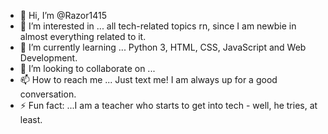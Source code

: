 - 👋 Hi, I’m @Razor1415
- 👀 I’m interested in ... all tech-related topics rn, since I am newbie in almost everything related to it. 
- 🌱 I’m currently learning ... Python 3, HTML, CSS, JavaScript and Web Development.
- 💞️ I’m looking to collaborate on ...
- 📫 How to reach me ... Just text me! I am always up for a good conversation.
- ⚡ Fun fact: ...I am a teacher who starts to get into tech - well, he tries, at least.

<!---
Razor1415/Razor1415 is a ✨ special ✨ repository because its `README.md` (this file) appears on your GitHub profile.
You can click the Preview link to take a look at your changes.
--->
